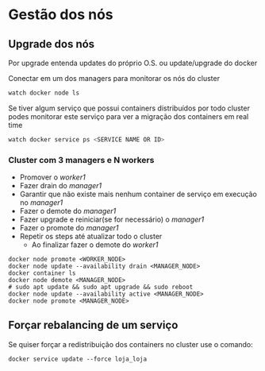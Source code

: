 # Gestão dos nós

## Upgrade dos nós

Por upgrade entenda updates do próprio O.S. ou update/upgrade do docker

Conectar em um dos managers para monitorar os nós do cluster

```bash
watch docker node ls
```

Se tiver algum serviço que possui containers distribuídos por todo cluster podes monitorar este serviço para ver a migração dos containers em real time

```bash
watch docker service ps <SERVICE NAME OR ID>
```

### Cluster com 3 managers e N workers

* Promover o _worker1_
* Fazer drain do _manager1_
* Garantir que não existe mais nenhum container de serviço em execução no _manager1_
* Fazer o demote do _manager1_
* Fazer upgrade e reiniciar(se for necessário) o _manager1_
* Fazer o promote do _manager1_
* Repetir os steps até atualizar todo o cluster
  * Ao finalizar fazer o demote do _worker1_

```shell
docker node promote <WORKER_NODE>
docker node update --availability drain <MANAGER_NODE>
docker container ls
docker node demote <MANAGER_NODE>
# sudo apt update && sudo apt upgrade && sudo reboot
docker node update --availability active <MANAGER_NODE>
docker node promote <MANAGER_NODE>
```

## Forçar rebalancing de um serviço

Se quiser forçar a redistribuição dos containers no cluster use o comando:

```shell
docker service update --force loja_loja
```
